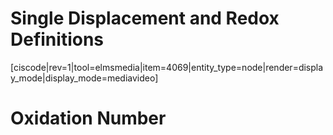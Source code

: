 <div style="float:right;margin:auto"><ebook-button title="Redox" link="https://genchem.science.psu.edu/15-3-redox-reactions"></ebook-button></div>





# Single Displacement and Redox Definitions









[ciscode|rev=1|tool=elmsmedia|item=4069|entity_type=node|render=display_mode|display_mode=mediavideo]

# Oxidation Number